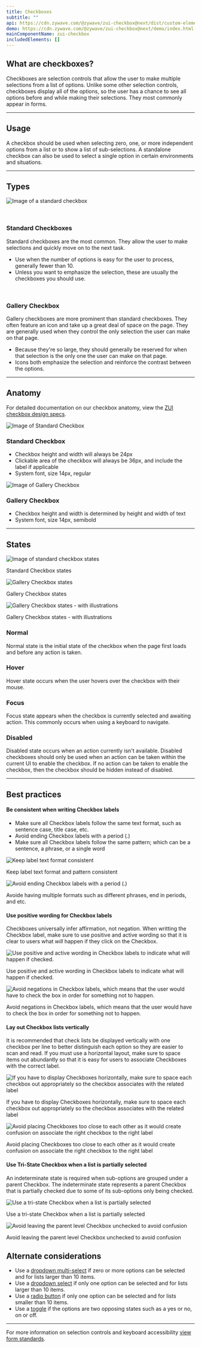 ```yaml
---
title: Checkboxes
subtitle: ""
api: https://cdn.zywave.com/@zywave/zui-checkbox@next/dist/custom-elements.json
demo: https://cdn.zywave.com/@zywave/zui-checkbox@next/demo/index.html
mainComponentName: zui-checkbox
includedElements: []
---
```

## What are checkboxes?

Checkboxes are selection controls that allow the user to make multiple selections from a list of options. Unlike some other selection controls, checkboxes display all of the options, so the user has a chance to see all options before and while making their selections. They most commonly appear in forms.

<hr>

## Usage

A checkbox should be used when selecting zero, one, or more independent options from a list or to show a list of sub-selections. A standalone checkbox can also be used to select a single option in certain environments and situations.

<hr>

## Types

![Image of a standard checkbox](/images/checkbox-styles.png)

<br>

### Standard Checkboxes

Standard checkboxes are the most common. They allow the user to make selections and quickly move on to the next task.

* Use when the number of options is easy for the user to process, generally fewer than 10.
* Unless you want to emphasize the selection, these are usually the checkboxes you should use.

<br>

### Gallery Checkbox

Gallery checkboxes are more prominent than standard checkboxes. They often feature an icon and take up a great deal of space on the page. They are generally used when they control the only selection the user can make on that page.

* Because they're so large, they should generally be reserved for when that selection is the only one the user can make on that page.
* Icons both emphasize the selection and reinforce the contrast between the options.

<hr>

## Anatomy

For detailed documentation on our checkbox anatomy, view the [ZUI checkbox design specs](https://xd.adobe.com/view/1e451acf-dca2-47ce-8bee-99ca93473313-4b16/grid).

![Image of Standard Checkbox](/images/anatomy-standard.png)

### Standard Checkbox

* Checkbox height and width will always be 24px
* Clickable area of the checkbox will always be 36px, and include the label if applicable
* System font, size 14px, regular

![Image of Gallery Checkbox](/images/anatomy-gallery.png)

### Gallery Checkbox

* Checkbox height and width is determined by height and width of text
* System font, size 14px, semibold

<hr>

## States

![Image of standard checkbox states](/images/standard-checkbox-states.png)

Standard Checkbox states

![Gallery Checkbox states](/images/gallery-checkbox-states-no-illustrations.png)

Gallery Checkbox states

![Gallery Checkbox states - with illustrations](/images/gallery-checkbox-states.png)

Gallery Checkbox states - with illustrations

### Normal

Normal state is the initial state of the checkbox when the page first loads and before any action is taken.

### Hover

Hover state occurs when the user hovers over the checkbox with their mouse.

### Focus

Focus state appears when the checkbox is currently selected and awaiting action. This commonly occurs when using a keyboard to navigate.

### Disabled

Disabled state occurs when an action currently isn't available. Disabled checkboxes should only be used when an action can be taken within the current UI to enable the checkbox. If no action can be taken to enable the checkbox, then the checkbox should be hidden instead of disabled.

<hr>

## Best practices

#### Be consistent when writing Checkbox labels

* Make sure all Checkbox labels follow the same text format, such as sentence case, title case, etc.
* Avoid ending Checkbox labels with a period (.)
* Make sure all Checkbox labels follow the same pattern; which can be a sentence, a phrase, or a single word

<docs-grid columns="2">

<div>

![Keep label text format consistent](/images/group-264508.png)

<docs-do>
Keep label text format and pattern consistent
</docs-do>

</div>

<div>

![Avoid ending Checkbox labels with a period (.)](/images/2.png)

<docs-do-not>
Avoide having multiple formats such as different phrases, end in periods, and etc.
</docs-do-not>

</div>

</docs-grid>

<docs-spacer>

</docs-spacer>

#### Use positive wording for Checkbox labels

Checkboxes universally infer affirmation, not negation. When writting the Checkbox label, make sure to use positive and active wording so that it is clear to users what *will* happen if they click on the Checkbox. 

<docs-grid columns="2">

<div>

![Use positive and active wording in Checkbox labels to indicate what will happen if checked.](/images/2-1.png)

<docs-do>
Use positive and active wording in Checkbox labels to indicate what will happen if checked.
</docs-do>

</div>

<div>

![Avoid negations in Checkbox labels, which means that the user would have to check the box in order for something not to happen.](/images/2-2.png)

<docs-do-not>
Avoid negations in Checkbox labels, which means that the user would have to check the box in order for something not to happen.
</docs-do-not>

</div>

</docs-grid>

<docs-spacer>

</docs-spacer>

#### Lay out Checkbox lists vertically

It is recommended that check lists be displayed vertically with one checkbox per line to better distinguish each option so they are easier to scan and read. If you must use a horizontal layout, make sure to space items out abundantly so that it is easy for users to associate Checkboxes with the correct label. 

<docs-grid columns="2">

<div>

![If you have to display Checkboxes horizontally, make sure to space each checkbox out appropriately so the checkbox associates with the related label](/images/3-1.png)

<docs-do>
If you have to display Checkboxes horizontally, make sure to space each checkbox out appropriately so the checkbox associates with the related label
</docs-do>

</div>

<div>

![Avoid placing Checkboxes too close to each other as it would create confusion on associate the right checkbox to the right label](/images/3-2.png)

<docs-do-not>
Avoid placing Checkboxes too close to each other as it would create confusion on associate the right checkbox to the right label
</docs-do-not>

</div>

</docs-grid>

<docs-spacer>

</docs-spacer>

#### Use Tri-State Checkbox when a list is partially selected

An indeterminate state is required when sub-options are grouped under a parent Checkbox. The indeterminate state represents a parent Checkbox that is partially checked due to some of its sub-options only being checked.

<docs-grid columns="2">

<div>

![Use a tri-state Checkbox when a list is partially selected](/images/4-1.png)

<docs-do>
Use a tri-state Checkbox when a list is partially selected
</docs-do>

</div>

<div>

![Avoid leaving the parent level Checkbox unchecked to avoid confusion](/images/4-2.png)

<docs-do-not>
 Avoid leaving the parent level Checkbox unchecked to avoid confusion
</docs-do-not>

</div>

</docs-grid>

<docs-spacer>

</docs-spacer>

## Alternate considerations

* Use a [dropdown multi-select](/design-system/components/dropdown-multi-selects/) if zero or more options can be selected and for lists larger than 10 items.
* Use a [dropdown select](/design-system/components/dropdown-selects/) if only one option can be selected and for lists larger than 10 items.
* Use a [radio button](/design-system/components/radio-buttons/) if only one option can be selected and for lists smaller than 10 items.
* Use a [toggle](/design-system/components/toggles/) if the options are two opposing states such as a yes or no, on or off.

<hr>

For more information on selection controls and keyboard accessibility [view form standards](/design-system/patterns/forms/).